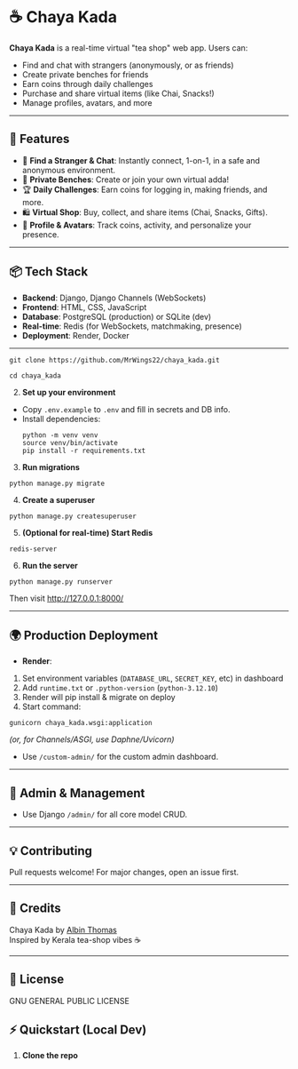 # ☕️ Chaya Kada

**Chaya Kada** is a real-time virtual "tea shop" web app. Users can:
- Find and chat with strangers (anonymously, or as friends)
- Create private benches for friends
- Earn coins through daily challenges
- Purchase and share virtual items (like Chai, Snacks!)
- Manage profiles, avatars, and more

---

## 🚀 Features

- 🔗 **Find a Stranger & Chat**: Instantly connect, 1-on-1, in a safe and anonymous environment.
- 👥 **Private Benches**: Create or join your own virtual adda!
- 🏆 **Daily Challenges**: Earn coins for logging in, making friends, and more.
- 🛍️ **Virtual Shop**: Buy, collect, and share items (Chai, Snacks, Gifts).
- 🏅 **Profile & Avatars**: Track coins, activity, and personalize your presence.

---

## 📦 Tech Stack

- **Backend**: Django, Django Channels (WebSockets)
- **Frontend**: HTML, CSS, JavaScript
- **Database**: PostgreSQL (production) or SQLite (dev)
- **Real-time**: Redis (for WebSockets, matchmaking, presence)
- **Deployment**: Render, Docker

---
`git clone https://github.com/MrWings22/chaya_kada.git`

`cd chaya_kada`

2. **Set up your environment**
- Copy `.env.example` to `.env` and fill in secrets and DB info.
- Install dependencies:
  ```
  python -m venv venv
  source venv/bin/activate
  pip install -r requirements.txt
  ```

3. **Run migrations**
```
python manage.py migrate
```
4. **Create a superuser**
```
python manage.py createsuperuser
```
5. **(Optional for real-time) Start Redis**

`redis-server`

6. **Run the server**
```
python manage.py runserver
```
Then visit http://127.0.0.1:8000/

---

## 🌍 Production Deployment

- **Render**:
1. Set environment variables (`DATABASE_URL`, `SECRET_KEY`, etc) in dashboard
2. Add `runtime.txt` or `.python-version` (`python-3.12.10`)
3. Render will pip install & migrate on deploy
4. Start command:  
  ```
  gunicorn chaya_kada.wsgi:application
  ```
  *(or, for Channels/ASGI, use Daphne/Uvicorn)*

- Use `/custom-admin/` for the custom admin dashboard.

---

## 👤 Admin & Management

- Use Django `/admin/` for all core model CRUD.


---

## 💡 Contributing

Pull requests welcome! For major changes, open an issue first.

---

## 🙏 Credits

Chaya Kada by [Albin Thomas](mailto:albinthomas6210@gmail.com)  
Inspired by Kerala tea-shop vibes ☕️

---

## 📄 License

GNU GENERAL PUBLIC LICENSE


## ⚡️ Quickstart (Local Dev)

1. **Clone the repo**
